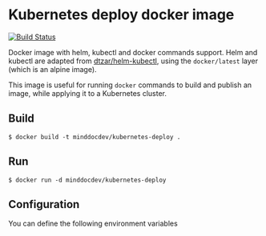 # Kubernetes deploy docker image

[![Build Status](https://travis-ci.org/minddocdev/kubernetes-deploy.svg?branch=master)](https://travis-ci.org/mind-doc/kubernetes-deploy)

Docker image with helm, kubectl and docker commands support.
Helm and kubectl are adapted from [dtzar/helm-kubectl](https://github.com/dtzar/helm-kubectl/blob/master/Dockerfile), using the `docker/latest` layer (which is an alpine image).

This image is useful for running `docker` commands to build and publish an image, while applying it to a Kubernetes cluster.

## Build

```
$ docker build -t minddocdev/kubernetes-deploy .
```

## Run

```
$ docker run -d minddocdev/kubernetes-deploy
```

## Configuration

You can define the following environment variables
